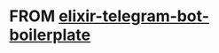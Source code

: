 # FROM [elixir-telegram-bot-boilerplate](https://github.com/lubien/elixir-telegram-bot-boilerplate)
